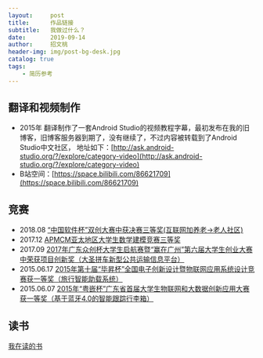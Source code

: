 ```yaml
---
layout:     post
title:      作品链接
subtitle:   我做过什么？
date:       2019-09-14
author:     招文桃
header-img: img/post-bg-desk.jpg
catalog: true
tags:
    - 简历参考
---
```


## 翻译和视频制作

 - 2015年 翻译制作了一套Android Studio的视频教程字幕，最初发布在我的旧博客，旧博客服务器到期了，没有继续了，不过内容被转载到了Android Studio中文社区，
 地址如下：[http://ask.android-studio.org/?/explore/category-video](http://ask.android-studio.org/?/explore/category-video)
 - B站空间：[https://space.bilibili.com/86621709](https://space.bilibili.com/86621709)

<!--more-->

## 竞赛

- 2018.08 [“中国软件杯”双创大赛中获决赛三等奖(互联网加养老->老人社区)](http://cxcy.cnsoftbei.com/index.php?m=content&c=index&a=show&catid=6&id=59) 
- 2017.12 [APMCM亚太地区大学生数学建模竞赛三等奖](http://www.apmcm.org/certificate/result/17ACHRSXY026) 
- 2017.09 [2017年广东众创杯大学生启航赛暨“赢在广州”第六届大学生创业大赛中荣获项目创新奖（大圣拼车新型公共运输信息平台）](http://219.136.187.205/notice/showOpen/10471356) 
- 2015.06.17 [2015年第十届“毕昇杯”全国电子创新设计暨物联网应用系统设计竞赛获一等奖（旅行智能助载系统）](http://www.techshine.com/bsb/xw_view.asp?id=104) 
- 2015.06.07 [2015年“粤嵌杯”广东省首届大学生物联网和大数据创新应用大赛获一等奖（基于蓝牙4.0的智能跟踪行李箱）](http://news.gdou.edu.cn/show.php?contentid=18526) 

## 读书
[我在读的书](https://book.douban.com/people/gdouzwt/do)

